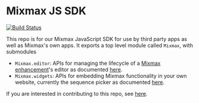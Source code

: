 # Mixmax JS SDK

[![Build Status](https://travis-ci.com/mixmaxhq/mixmax-sdk-js.svg?token=TcwK43uDe2DuFv6zy5Kb&branch=master)](https://travis-ci.com/mixmaxhq/mixmax-sdk-js)

This repo is for our Mixmax JavaScript SDK for use by third party apps as well as Mixmax's own apps.
It exports a top level module called `Mixmax`, with submodules

* `Mixmax.editor`: APIs for managing the lifecycle of a [Mixmax enhancement]'s editor as documented
[here][Mixmax.editor docs].
* `Mixmax.widgets`: APIs for embedding Mixmax functionality in your own website, currently the
sequence picker as documented [here][sequence picker docs].

If you are interested in contributing to this repo, see [here][CONTRIBUTING.md].

[Mixmax enhancement]: https://developer.mixmax.com/docs/overview-enhancement
[Mixmax.editor docs]: https://developer.mixmax.com/docs/overview-enhancement#sdkjs
[sequence picker docs]: https://developer.mixmax.com/docs/sequences-picker
[CONTRIBUTING.md]: CONTRIBUTING.md
